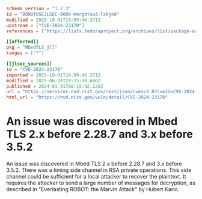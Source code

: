 ```toml
schema_version = "1.7.3"
id = "DONOTUSEJLSEC-0000-mnrgbtsw3-lxkje8"
modified = 2025-10-01T16:09:46.371Z
upstream = ["CVE-2024-23170"]
references = ["https://lists.fedoraproject.org/archives/list/package-announce%40lists.fedoraproject.org/message/GP5UU7Z6LJNBLBT4SC5WWS2HDNMTFZH5/", "https://lists.fedoraproject.org/archives/list/package-announce%40lists.fedoraproject.org/message/IIBPEYSVRK4IFLBSYJAWKH33YBNH5HR2/", "https://mbed-tls.readthedocs.io/en/latest/security-advisories/mbedtls-security-advisory-2024-01-1/", "https://lists.fedoraproject.org/archives/list/package-announce%40lists.fedoraproject.org/message/GP5UU7Z6LJNBLBT4SC5WWS2HDNMTFZH5/", "https://lists.fedoraproject.org/archives/list/package-announce%40lists.fedoraproject.org/message/IIBPEYSVRK4IFLBSYJAWKH33YBNH5HR2/", "https://mbed-tls.readthedocs.io/en/latest/security-advisories/mbedtls-security-advisory-2024-01-1/"]

[[affected]]
pkg = "MbedTLS_jll"
ranges = ["*"]

[[jlsec_sources]]
id = "CVE-2024-23170"
imported = 2025-10-01T16:09:46.371Z
modified = 2025-06-20T20:15:30.660Z
published = 2024-01-31T08:15:42.220Z
url = "https://services.nvd.nist.gov/rest/json/cves/2.0?cveId=CVE-2024-23170"
html_url = "https://nvd.nist.gov/vuln/detail/CVE-2024-23170"
```

# An issue was discovered in Mbed TLS 2.x before 2.28.7 and 3.x before 3.5.2

An issue was discovered in Mbed TLS 2.x before 2.28.7 and 3.x before 3.5.2. There was a timing side channel in RSA private operations. This side channel could be sufficient for a local attacker to recover the plaintext. It requires the attacker to send a large number of messages for decryption, as described in "Everlasting ROBOT: the Marvin Attack" by Hubert Kario.

